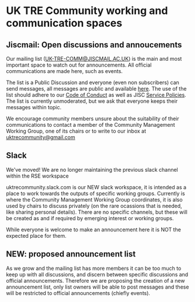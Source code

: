 # UK TRE Community working and communication spaces

## Jiscmail: Open discussions and annoucements

Our mailing list (UK-TRE-COMM@JISCMAIL.AC.UK) is the main and most important space to watch out for announcements.
All official communications are made here, such as events.

The list is a Public Discussion and everyone (even non subscribers) can send messages, all messages are public and available [here](https://www.jiscmail.ac.uk/cgi-bin/webadmin?A0=uk-tre-comm).
The use of the list should adhere to our [Code of Conduct](https://github.com/uk-tre/website/blob/615735dfe9d428160be3de8848a7f71d43918d90/CODE_OF_CONDUCT.md) as well as JISC [Service Policies](https://www.jiscmail.ac.uk/policyandsecurity/).
The list is currently unmoderated, but we ask that everyone keeps their messages within topic.

We encourage community members unsure about the suitability of their communications to contact a member of the Community Management Working Group, one of its chairs or to write to our inbox at uktrecommunity@gmail.com

## Slack 
We've moved! We are no longer maintaining the previous slack channel within the RSE workspace

uktrecommunity.slack.com is our NEW slack workspace, it is intended as a place to work towards the outputs of specific working groups.
Currently is where the Community Management Working Group coordinates, it is also used by chairs to discuss privately (on the rare ocassions that is needed, like sharing personal details).
There are no specific channels, but these will be created as and if required by emerging interest or working groups.

While everyone is welcome to make an announcement here it is NOT the expected place for them.

## NEW: proposed announcement list

As we grow and the mailing list has more members it can be too much to keep up with all discussions, and discern between specific discussions and official announcements.
Therefore we are proposing the creation of a new announcement list, only list owners will be able to post messages and these will be restricted to official announcements (chiefly events).
